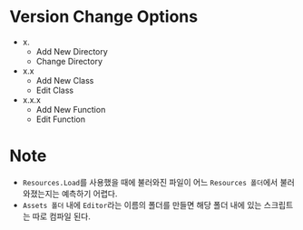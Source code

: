# Version Change Options
- x.
  - Add New Directory
  - Change Directory
- x.x
  - Add New Class
  - Edit Class
- x.x.x
  - Add New Function
  - Edit Function

# Note
- `Resources.Load`를 사용했을 때에 불러와진 파일이 어느 `Resources 폴더`에서 불러와졌는지는 예측하기 어렵다.
- `Assets 폴더` 내에 `Editor`라는 이름의 폴더를 만들면 해당 폴더 내에 있는 스크립트는 따로 컴파일 된다.
